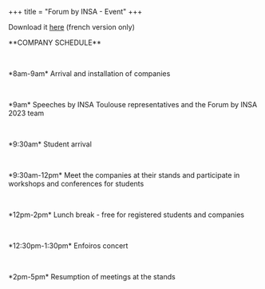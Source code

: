+++
title = "Forum by INSA - Event"
+++


Download it [here](https://drive.google.com/file/d/1GCnPScfsOKKbcAKk_FpbK0nypGpVKsw0/view?usp=drive_link) (french version only)
<br>

<p>**COMPANY SCHEDULE**</p> 
  <br>


<p>*8am-9am* Arrival and installation of companies</p>
  <br>


<p>*9am* Speeches by INSA Toulouse representatives and the Forum by INSA 2023 team</p>
  <br>


<p>*9:30am* Student arrival</p>  
  <br>


<p>*9:30am-12pm* Meet the companies at their stands and participate in workshops and conferences for students</p>  
  <br>


<p>*12pm-2pm* Lunch break - free for registered students and companies</p>  
  <br>


<p>*12:30pm-1:30pm* Enfoiros concert</p> 
  <br>


<p>*2pm-5pm* Resumption of meetings at the stands</p>  





